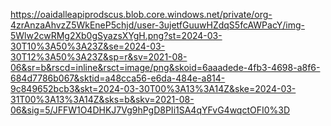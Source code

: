https://oaidalleapiprodscus.blob.core.windows.net/private/org-4zrAnzaAhvzZ5WkEneP5chjd/user-3ujetfGuuwHZdqS5fcAWPacY/img-5Wlw2cwRMg2Xb0gSyazsXYgH.png?st=2024-03-30T10%3A50%3A23Z&se=2024-03-30T12%3A50%3A23Z&sp=r&sv=2021-08-06&sr=b&rscd=inline&rsct=image/png&skoid=6aaadede-4fb3-4698-a8f6-684d7786b067&sktid=a48cca56-e6da-484e-a814-9c849652bcb3&skt=2024-03-30T00%3A13%3A14Z&ske=2024-03-31T00%3A13%3A14Z&sks=b&skv=2021-08-06&sig=5/JFFW1O4DHKJ7Vg9hPgD8PIi1SA4qYFvG4wqctOFI0%3D
